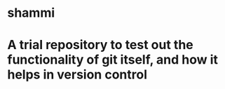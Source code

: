# shammi
# A trial repository to test out the functionality of git itself, and how it helps in version control 
